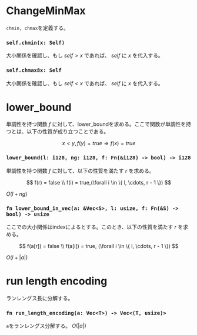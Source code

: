 # ChangeMinMax
`chmin, chmax`を定義する。

### `self.chmin(x: Self)`
大小関係を確認し、もし
$self > x$
であれば、
$self$
に
$x$
を代入する。

### `self.chmax8x: Self`
大小関係を確認し、もし
$self < x$
であれば、
$self$
に
$x$
を代入する。



# lower_bound
単調性を持つ関数
$f$
に対して、lower_boundを求める。ここで関数が単調性を持つとは、以下の性質が成り立つことである。

$$
x < y, f(y) = true \Rightarrow f(x) = true
$$

### `lower_bound(l: i128, ng: i128, f: Fn(&i128) -> bool) -> i128`
単調性を持つ関数
$f$
に対して、以下の性質を満たす
$r$
を求める。

$$
f(r) = false \\
f(i) = true,(\forall i \in \{ l, \cdots, r - 1 \})
$$

$O(l + ng)$

### `fn lower_bound_in_vec(a: &Vec<S>, l: usize, f: Fn(&S) -> bool) -> usize`
ここでの大小関係はindexによるとする。このとき、以下の性質を満たす
$r$
を求める。

$$
f(a[r]) = false \\
f(a[i]) = true, (\forall i \in \{ l, \cdots, r - 1 \})
$$

$O(l + |a|)$


# run length encoding
ランレングス長に分解する。

### `fn run_length_encoding(a: Vec<T>) -> Vec<(T, usize)>`
`a`をランレングス分解する。
$O(|a|)$